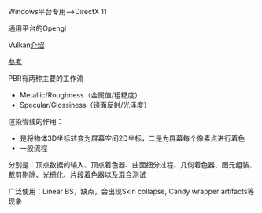 
Windows平台专用——>DirectX 11

通用平台的Opengl

Vulkan[介绍](https://www.zhihu.com/question/424430509)

[参考](https://zhuanlan.zhihu.com/p/161950497)

PBR有两种主要的工作流

- Metallic/Roughness（金属值/粗糙度）
- Specular/Glossiness（镜面反射/光泽度）

渲染管线的作用：

- 是将物体3D坐标转变为屏幕空间2D坐标，二是为屏幕每个像素点进行着色
-	一般流程

分别是：顶点数据的输入、顶点着色器、曲面细分过程、几何着色器、图元组装、裁剪剔除、光栅化、片段着色器以及混合测试

广泛使用：Linear BS，缺点，会出现Skin collapse, Candy wrapper artifacts等现象
